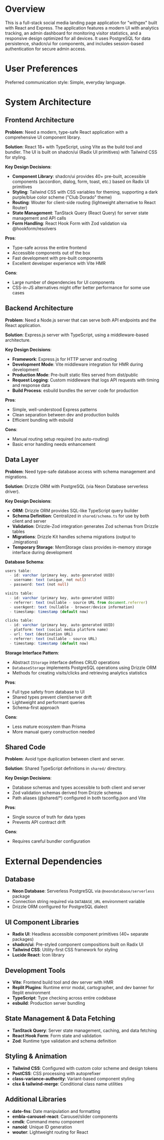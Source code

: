 # Overview

This is a full-stack social media landing page application for "withgex" built with React and Express. The application features a modern UI with analytics tracking, an admin dashboard for monitoring visitor statistics, and a responsive design optimized for all devices. It uses PostgreSQL for data persistence, shadcn/ui for components, and includes session-based authentication for secure admin access.

# User Preferences

Preferred communication style: Simple, everyday language.

# System Architecture

## Frontend Architecture

**Problem**: Need a modern, type-safe React application with a comprehensive UI component library.

**Solution**: React 18+ with TypeScript, using Vite as the build tool and bundler. The UI is built on shadcn/ui (Radix UI primitives) with Tailwind CSS for styling.

**Key Design Decisions**:
- **Component Library**: shadcn/ui provides 40+ pre-built, accessible components (accordion, dialog, form, toast, etc.) based on Radix UI primitives
- **Styling**: Tailwind CSS with CSS variables for theming, supporting a dark purple/blue color scheme ("Club Dorado" theme)
- **Routing**: Wouter for client-side routing (lightweight alternative to React Router)
- **State Management**: TanStack Query (React Query) for server state management and API calls
- **Form Handling**: React Hook Form with Zod validation via @hookform/resolvers

**Pros**: 
- Type-safe across the entire frontend
- Accessible components out of the box
- Fast development with pre-built components
- Excellent developer experience with Vite HMR

**Cons**:
- Large number of dependencies for UI components
- CSS-in-JS alternatives might offer better performance for some use cases

## Backend Architecture

**Problem**: Need a Node.js server that can serve both API endpoints and the React application.

**Solution**: Express.js server with TypeScript, using a middleware-based architecture.

**Key Design Decisions**:
- **Framework**: Express.js for HTTP server and routing
- **Development Mode**: Vite middleware integration for HMR during development
- **Production Mode**: Pre-built static files served from dist/public
- **Request Logging**: Custom middleware that logs API requests with timing and response data
- **Build Process**: esbuild bundles the server code for production

**Pros**:
- Simple, well-understood Express patterns
- Clean separation between dev and production builds
- Efficient bundling with esbuild

**Cons**:
- Manual routing setup required (no auto-routing)
- Basic error handling needs enhancement

## Data Layer

**Problem**: Need type-safe database access with schema management and migrations.

**Solution**: Drizzle ORM with PostgreSQL (via Neon Database serverless driver).

**Key Design Decisions**:
- **ORM**: Drizzle ORM provides SQL-like TypeScript query builder
- **Schema Definition**: Centralized in `shared/schema.ts` for use by both client and server
- **Validation**: Drizzle-Zod integration generates Zod schemas from Drizzle tables
- **Migrations**: Drizzle Kit handles schema migrations (output to ./migrations)
- **Temporary Storage**: MemStorage class provides in-memory storage interface during development

**Database Schema**:
```typescript
users table:
  - id: varchar (primary key, auto-generated UUID)
  - username: text (unique, not null)
  - password: text (not null)

visits table:
  - id: varchar (primary key, auto-generated UUID)
  - referrer: text (nullable - source URL from document.referrer)
  - userAgent: text (nullable - browser/device information)
  - timestamp: timestamp (default now)

clicks table:
  - id: varchar (primary key, auto-generated UUID)
  - platform: text (social media platform name)
  - url: text (destination URL)
  - referrer: text (nullable - source URL)
  - timestamp: timestamp (default now)
```

**Storage Interface Pattern**:
- Abstract `IStorage` interface defines CRUD operations
- `DatabaseStorage` implements PostgreSQL operations using Drizzle ORM
- Methods for creating visits/clicks and retrieving analytics statistics

**Pros**:
- Full type safety from database to UI
- Shared types prevent client/server drift
- Lightweight and performant queries
- Schema-first approach

**Cons**:
- Less mature ecosystem than Prisma
- More manual query construction needed

## Shared Code

**Problem**: Avoid type duplication between client and server.

**Solution**: Shared TypeScript definitions in `shared/` directory.

**Key Design Decisions**:
- Database schemas and types accessible to both client and server
- Zod validation schemas derived from Drizzle schemas
- Path aliases (@shared/*) configured in both tsconfig.json and Vite

**Pros**:
- Single source of truth for data types
- Prevents API contract drift

**Cons**:
- Requires careful bundler configuration

# External Dependencies

## Database
- **Neon Database**: Serverless PostgreSQL via `@neondatabase/serverless` package
- Connection string required via `DATABASE_URL` environment variable
- Drizzle ORM configured for PostgreSQL dialect

## UI Component Libraries
- **Radix UI**: Headless accessible component primitives (40+ separate packages)
- **shadcn/ui**: Pre-styled component compositions built on Radix UI
- **Tailwind CSS**: Utility-first CSS framework for styling
- **Lucide React**: Icon library

## Development Tools
- **Vite**: Frontend build tool and dev server with HMR
- **Replit Plugins**: Runtime error modal, cartographer, and dev banner for Replit environment
- **TypeScript**: Type checking across entire codebase
- **esbuild**: Production server bundling

## State Management & Data Fetching
- **TanStack Query**: Server state management, caching, and data fetching
- **React Hook Form**: Form state and validation
- **Zod**: Runtime type validation and schema definition

## Styling & Animation
- **Tailwind CSS**: Configured with custom color scheme and design tokens
- **PostCSS**: CSS processing with autoprefixer
- **class-variance-authority**: Variant-based component styling
- **clsx & tailwind-merge**: Conditional class name utilities

## Additional Libraries
- **date-fns**: Date manipulation and formatting
- **embla-carousel-react**: Carousel/slider components
- **cmdk**: Command menu component
- **nanoid**: Unique ID generation
- **wouter**: Lightweight routing for React